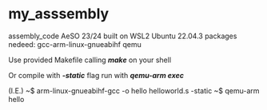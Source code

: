 # my_asssembly
assembly_code AeSO 23/24
built on WSL2 Ubuntu 22.04.3
packages nedeed:
  gcc-arm-linux-gnueabihf
  qemu

Use provided Makefile calling ***make*** on your shell

Or compile with ***-static*** flag
run with ***qemu-arm exec***

(I.E.)
~$ arm-linux-gnueabihf-gcc -o hello helloworld.s -static
~$ qemu-arm hello


  
